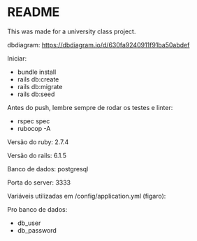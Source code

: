 # README

This was made for a university class project.

dbdiagram: https://dbdiagram.io/d/630fa9240911f91ba50abdef

Iniciar:

- bundle install
- rails db:create
- rails db:migrate
- rails db:seed

Antes do push, lembre sempre de rodar os testes e linter:

- rspec spec
- rubocop -A

Versão do ruby: 2.7.4

Versão do rails: 6.1.5

Banco de dados: postgresql

Porta do server: 3333

Variáveis utilizadas em /config/application.yml (figaro):

Pro banco de dados:

- db_user
- db_password
